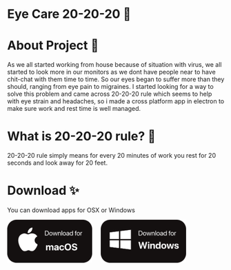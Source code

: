 # Eye Care 20-20-20 👀

# About Project 🤔
As we all started working from house because of situation with virus, we all started to look more in our monitors as we dont have people near to have chit-chat with them time to time. 
So our eyes began to suffer more than they should, ranging from eye pain to migraines. I started looking for a way to solve this problem and came across 20-20-20 rule which seems to help with eye strain and headaches, so i made a cross platform app in electron to make sure work and rest time is well managed.

# What is 20-20-20 rule? 🙋
20-20-20 rule simply means for every 20 minutes of work you rest for 20 seconds and look away for 20 feet.

# Download ✨
You can download apps for OSX or Windows


  <a href="https://drive.google.com/uc?export=download&id=1vRhQclP198hIxm77VhDRjF2L1U2_amBH">
         <img alt="macos" src="https://github.com/arminsalcin/Eye-Care-20-20-20/raw/master/download-macos.png"
              height="100" align="left">
      </a>
  <a href="https://drive.google.com/uc?export=download&id=1t-UkltVZj6w7H63hh0Q40Mz289CuD6Hx">
         <img alt="windows" src="https://github.com/arminsalcin/Eye-Care-20-20-20/raw/master/download-windows.png"
               height="100" style='margin-left: 20px'>
      </a>
